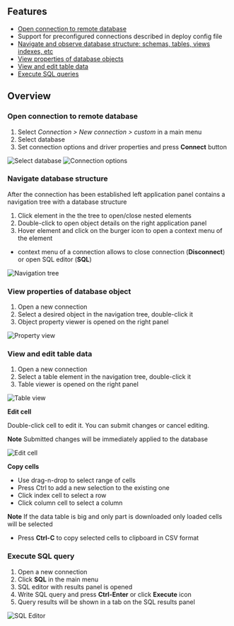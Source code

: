 ## Features
* [Open connection to remote database](#open-connection-to-remote-database)
* Support for preconfigured connections described in deploy config file
* [Navigate and observe database structure: schemas, tables, views indexes, etc](#navigate-database-structure)
* [View properties of database objects](#view-properties-of-database-object)
* [View and edit table data](#view-and-edit-table-data)
* [Execute SQL queries](#Execute-SQL-query)
## Overview

### Open connection to remote database
1. Select *Connection > New connection > custom* in a main menu
2. Select database
3. Set connection options and driver properties and press **Connect** button

![Select database](https://github.com/dbeaver/cloudbeaver/wiki/images/select-database.png)
![Connection options](https://github.com/dbeaver/cloudbeaver/wiki/images/connection-options.png)

### Navigate database structure
After the connection has been established left application panel contains a navigation tree with a database structure
1. Click element in the the tree to open/close nested elements
2. Double-click to open object details on the right application panel
3. Hover element and click on the burger icon to open a context menu of the element
  * context menu of a connection allows to close connection (**Disconnect**) or open SQL editor (**SQL**)

![Navigation tree](https://github.com/dbeaver/cloudbeaver/wiki/images/navigation-tree.png)

### View properties of database object
1. Open a new connection
2. Select a desired object in the navigation tree, double-click it
3. Object property viewer is opened on the right panel

![Property view](https://github.com/dbeaver/cloudbeaver/wiki/images/property-view.png)

### View and edit table data
1. Open a new connection
2. Select a table element in the navigation tree, double-click it
3. Table viewer is opened on the right panel

![Table view](https://github.com/dbeaver/cloudbeaver/wiki/images/table-view.png)

**Edit cell**

Double-click cell to edit it. You can submit changes or cancel editing.

**Note** Submitted changes will be immediately applied to the database

![Edit cell](https://github.com/dbeaver/cloudbeaver/wiki/images/edit-cell.png)

**Copy cells**
* Use drag-n-drop to select range of cells
* Press Ctrl to add a new selection to the existing one
* Click index cell to select a row
* Click column cell to select a column

**Note** If the  data table is big and only part is downloaded only loaded cells will be selected
* Press **Ctrl-C** to copy selected cells to clipboard in CSV format

### Execute SQL query
1. Open a new connection
2. Click **SQL** in the main menu
3. SQL editor with results panel is opened
4. Write SQL query and press **Ctrl-Enter** or click **Execute** icon
5. Query results will be shown in a tab on the SQL results panel

![SQL Editor](https://github.com/dbeaver/cloudbeaver/wiki/images/sql-editor.png)

